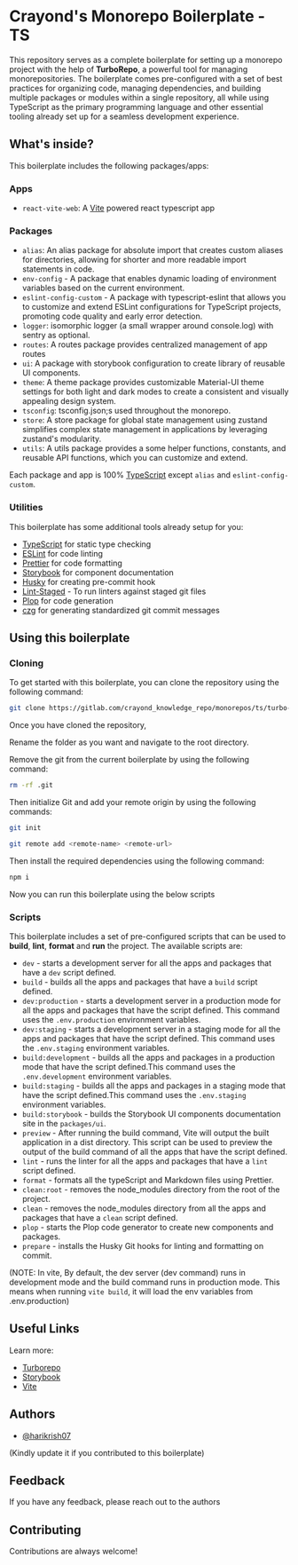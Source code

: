 # Crayond's Monorepo Boilerplate - TS

This repository serves as a complete boilerplate for setting up a monorepo project with the help of **TurboRepo**, a powerful tool for managing monorepositories. The boilerplate comes pre-configured with a set of best practices for organizing code, managing dependencies, and building multiple packages or modules within a single repository, all while using TypeScript as the primary programming language and other essential tooling already set up for a seamless development experience.

## What's inside?

This boilerplate includes the following packages/apps:

### Apps

- `react-vite-web`: A [Vite](https://vitejs.dev/) powered react typescript app

### Packages

- `alias`: An alias package for absolute import that creates custom aliases for directories, allowing for shorter and more readable import statements in code.
- `env-config` - A package that enables dynamic loading of environment variables based on the current environment.
- `eslint-config-custom` - A package with typescript-eslint that allows you to customize and extend ESLint configurations for TypeScript projects, promoting code quality and early error detection.
- `logger`: isomorphic logger (a small wrapper around console.log) with sentry as optional.
- `routes`: A routes package provides centralized management of app routes
- `ui`: A package with storybook configuration to create library of reusable UI components.
- `theme`: A theme package provides customizable Material-UI theme settings for both light and dark modes to create a consistent and visually appealing design system.
- `tsconfig`: tsconfig.json;s used throughout the monorepo.
- `store`: A store package for global state management using zustand simplifies complex state management in applications by leveraging zustand's modularity.
- `utils`: A utils package provides a some helper functions, constants, and reusable API functions, which you can customize and extend.

Each package and app is 100% [TypeScript](https://www.typescriptlang.org/) except `alias` and `eslint-config-custom`.

### Utilities

This boilerplate has some additional tools already setup for you:

- [TypeScript](https://www.typescriptlang.org/) for static type checking
- [ESLint](https://eslint.org/) for code linting
- [Prettier](https://prettier.io) for code formatting
- [Storybook](https://storybook.js.org/docs/react/get-started/install) for component documentation
- [Husky](https://typicode.github.io/husky/#/) for creating pre-commit hook
- [Lint-Staged](https://github.com/okonet/lint-staged) - To run linters against staged git files
- [Plop](https://plopjs.com/) for code generation
- [czg](https://cz-git.qbb.sh/cli/) for generating standardized git commit messages

## Using this boilerplate

### Cloning

To get started with this boilerplate, you can clone the repository using the following command:

```sh
git clone https://gitlab.com/crayond_knowledge_repo/monorepos/ts/turbo-monorepo-boilerplate-ts.git
```

Once you have cloned the repository,

Rename the folder as you want and navigate to the root directory.

Remove the git from the current boilerplate by using the following command:

```sh
rm -rf .git
```

Then initialize Git and add your remote origin by using the following commands:

```sh
git init
```

```sh
git remote add <remote-name> <remote-url>
```

Then install the required dependencies using the following command:

```sh
npm i
```

Now you can run this boilerplate using the below scripts

### Scripts

This boilerplate includes a set of pre-configured scripts that can be used to **build**, **lint**, **format** and **run** the project. The available scripts are:

- `dev` - starts a development server for all the apps and packages that have a `dev` script defined.
- `build` - builds all the apps and packages that have a `build` script defined.
- `dev:production` - starts a development server in a production mode for all the apps and packages that have the script defined. This command uses the `.env.production` environment variables.
- `dev:staging` - starts a development server in a staging mode for all the apps and packages that have the script defined. This command uses the `.env.staging` environment variables.
- `build:development` - builds all the apps and packages in a production mode that have the script defined.This command uses the `.env.development` environment variables.
- `build:staging` - builds all the apps and packages in a staging mode that have the script defined.This command uses the `.env.staging` environment variables.
- `build:storybook` - builds the Storybook UI components documentation site in the `packages/ui`.
- `preview` - After running the build command, Vite will output the built application in a dist directory. This script can be used to preview the output of the build command of all the apps that have the script defined.
- `lint` - runs the linter for all the apps and packages that have a `lint` script defined.
- `format` - formats all the typeScript and Markdown files using Prettier.
- `clean:root` - removes the node_modules directory from the root of the project.
- `clean` - removes the node_modules directory from all the apps and packages that have a `clean` script defined.
- `plop` - starts the Plop code generator to create new components and packages.
- `prepare` - installs the Husky Git hooks for linting and formatting on commit.

(NOTE: In vite, By default, the dev server (dev command) runs in development mode and the build command runs in production mode. This means when running `vite build`, it will load the env variables from .env.production)

## Useful Links

Learn more:

- [Turborepo](https://turbo.build/repo/docs)
- [Storybook](https://storybook.js.org/docs/react/get-started/install)
- [Vite](https://vitejs.dev/)

## Authors

- [@harikrish07](https://gitlab.com/harikrish07)

(Kindly update it if you contributed to this boilerplate)

## Feedback

If you have any feedback, please reach out to the authors

## Contributing

Contributions are always welcome!

